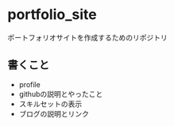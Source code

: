 # portfolio_site
ポートフォリオサイトを作成するためのリポジトリ

## 書くこと
- profile
- githubの説明とやったこと
- スキルセットの表示
- ブログの説明とリンク
